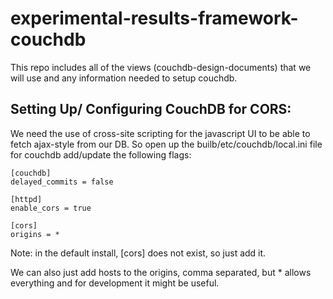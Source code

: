 experimental-results-framework-couchdb
======================================

This repo includes all of the views (couchdb-design-documents) that we will use and any information needed to setup couchdb.


Setting Up/ Configuring CouchDB for CORS:
-----------------------------------------

We need the use of cross-site scripting for the javascript UI to be
able to fetch ajax-style from our DB.  So open up the
builb/etc/couchdb/local.ini file for couchdb add/update the following flags:

    [couchdb]
    delayed_commits = false

    [httpd]
    enable_cors = true

    [cors]
    origins = *

Note: in the default install, [cors] does not exist, so just add it.

We can also just add hosts to the origins, comma separated, but *
allows everything and for development it might be useful.

